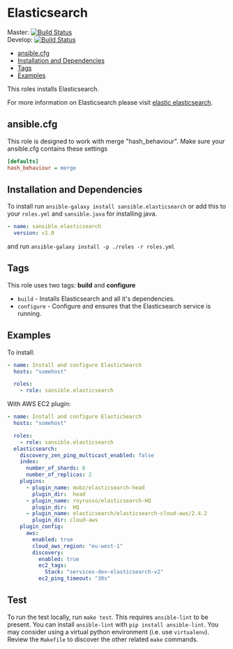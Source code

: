 # Elasticsearch

Master: [![Build Status](https://travis-ci.org/sansible/elasticsearch.svg?branch=master)](https://travis-ci.org/sansible/elasticsearch)  
Develop: [![Build Status](https://travis-ci.org/sansible/elasticsearch.svg?branch=develop)](https://travis-ci.org/sansible/elasticsearch)

* [ansible.cfg](#ansible-cfg)
* [Installation and Dependencies](#installation-and-dependencies)
* [Tags](#tags)
* [Examples](#examples)

This roles installs Elasticsearch.

For more information on Elasticsearch please visit [elastic elasticsearch](https://www.elastic.co/products/elasticsearch).




## ansible.cfg

This role is designed to work with merge "hash_behaviour". Make sure your
ansible.cfg contains these settings

```INI
[defaults]
hash_behaviour = merge
```




## Installation and Dependencies

To install run `ansible-galaxy install sansible.elasticsearch` or add this to your
`roles.yml` and `sansible.java` for installing java.

```YAML
- name: sansible.elasticsearch
  version: v1.0
```

and run `ansible-galaxy install -p ./roles -r roles.yml`




## Tags

This role uses two tags: **build** and **configure**

* `build` - Installs Elasticsearch and all it's dependencies.
* `configure` - Configure and ensures that the Elasticsearch service is running.




## Examples

To install:

```YAML
- name: Install and configure ElasticSearch
  hosts: "somehost"

  roles:
    - role: sansible.elasticsearch
```

With AWS EC2 plugin:

```YAML
- name: Install and configure ElasticSearch
  hosts: "somehost"

  roles:
    - role: sansible.elasticsearch
  elasticsearch:
    discovery_zen_ping_multicast_enabled: false
    index:
      number_of_shards: 6
      number_of_replicas: 2
    plugins:
      - plugin_name: mobz/elasticsearch-head
        plugin_dir:  head
      - plugin_name: royrusso/elasticsearch-HQ
        plugin_dir:  HQ
      - plugin_name: elasticsearch/elasticsearch-cloud-aws/2.4.2
        plugin_dir: cloud-aws
    plugin_config:
      aws:
        enabled: true
        cloud_aws_region: "eu-west-1"
        discovery:
          enabled: true
          ec2_tags:
            Stack: "services-dev-elasticsearch-v2"
          ec2_ping_timeout: "30s"
```




## Test

To run the test locally, run `make test`. This requires `ansible-lint` to be present. You can install `ansible-lint` with `pip install ansible-lint`.
You may consider using a virtual python environment (i.e. use `virtualenv`). Review the `Makefile` to discover the other related `make` commands.
